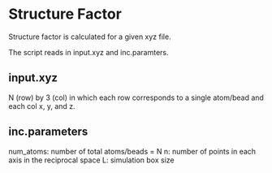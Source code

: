 # Structure Factor

Structure factor is calculated for a given xyz file.

The script reads in input.xyz and inc.paramters.

## input.xyz
N (row) by 3 (col) in which each row corresponds to a single atom/bead and each col x, y, and z.

## inc.parameters
num_atoms: number of total atoms/beads = N
n: number of points in each axis in the reciprocal space
L: simulation box size
